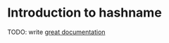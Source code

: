 # Introduction to hashname

TODO: write [great documentation](http://jacobian.org/writing/what-to-write/)
